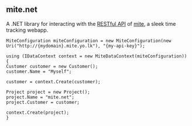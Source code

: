 ## mite.net

A .NET library for interacting with the [RESTful API](http://mite.yo.lk/en/api) of [mite](http://mite.yo.lk/en), a sleek time tracking webapp.

    MiteConfiguration miteConfiguration = new MiteConfiguration(new Uri("http://{mydomain}.mite.yo.lk"), "{my-api-key}");
  
    using (IDataContext context = new MiteDataContext(miteConfiguration))
    {
    Customer customer = new Customer();
    customer.Name = "Myself";
    
    customer = context.Create(customer);
    
    Project project = new Project();
    project.Name = "mite.net";
    project.Customer = customer;
    
    context.Create(project);
    }  